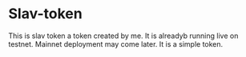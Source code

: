 # Slav-token
This is slav token a token created by me. It is alreadyb running live on testnet. Mainnet deployment may come later.
It is a simple token.

